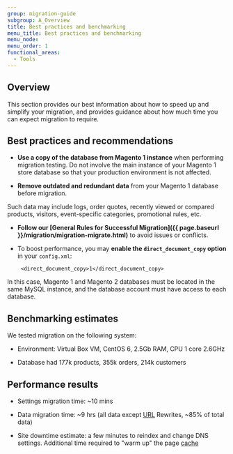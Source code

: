 ```yaml
---
group: migration-guide
subgroup: A_Overview
title: Best practices and benchmarking
menu_title: Best practices and benchmarking
menu_node:
menu_order: 1
functional_areas:
  - Tools
---
```


## Overview

This section provides our best information about how to speed up and simplify your migration, and provides guidance about how much time you can expect migration to require.

## Best practices and recommendations

*  **Use a copy of the database from Magento 1 instance** when performing migration testing. Do not involve the main instance of your Magento 1 store database so that your production environment is not affected.

*  **Remove outdated and redundant data** from your Magento 1 database before migration.

  Such data may include logs, order quotes, recently viewed or compared products, visitors, event-specific categories, promotional rules, etc.

*  **Follow our [General Rules for Successful Migration]({{ page.baseurl }}/migration/migration-migrate.html)** to avoid issues or conflicts.

*  To boost performance, you may **enable the `direct_document_copy` option** in your `config.xml`:

        <direct_document_copy>1</direct_document_copy>

  In this case, Magento 1 and Magento 2 databases must be located in the same MySQL instance, and the database account must have access to each database.

## Benchmarking estimates

We tested migration on the following system:

*  Environment: Virtual Box VM, CentOS 6, 2.5Gb RAM, CPU 1 core 2.6GHz

*  Database had 177k products, 355k orders, 214k customers

## Performance results

*  Settings migration time: ~10 mins

*  Data migration time: ~9 hrs (all data except [URL](https://glossary.magento.com/url) Rewrites, ~85% of total data)

*  Site downtime estimate: a few minutes to reindex and change DNS settings. Additional time required to "warm up" the page [cache](https://glossary.magento.com/cache)

